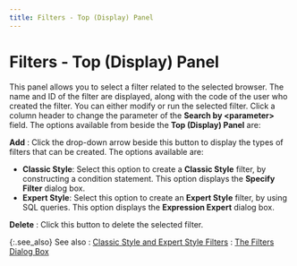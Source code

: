 ```yaml
---
title: Filters - Top (Display) Panel
---
```


# Filters - Top (Display) Panel


This panel allows you to select a filter related to the selected browser.  The name and ID of the filter are displayed, along with the code of the  user who created the filter. You can either modify or run the selected  filter. Click a column header to change the parameter of the **Search by &lt;parameter&gt;**  field. The options available from beside the **Top 
 (Display) Panel** are:


**Add**
: Click the drop-down arrow beside this button to  display the types of filters that can be created. The options available  are:

- **Classic 
 Style**: Select this option to create a **Classic 
 Style** filter, by constructing a condition statement. This option  displays the **Specify Filter** dialog  box.
- **Expert 
 Style**: Select this option to create an **Expert 
 Style** filter, by using SQL queries. This option displays the **Expression Expert** dialog box.



**Delete**
: Click this button to delete the selected filter.


{:.see_also}
See also
: [Classic  Style and Expert Style Filters]({{site.wwe_baseurl}}/misc/classic_style_and_expert_style_filters_filters_dialog_box.html)
: [The Filters  Dialog Box]({{site.wwe_baseurl}}/misc/the_filters_dialog_box.html)
